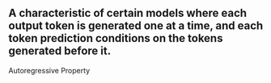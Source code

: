 A characteristic of certain models where each output token is generated one at a time, and each token prediction conditions on the tokens generated before it.
---
Autoregressive Property
